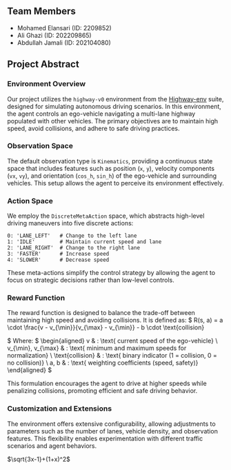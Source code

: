 ## **Team Members**

- Mohamed Elansari (ID: 2209852)
- Ali Ghazi (ID: 202209865)
- Abdullah Jamali (ID: 202104080)
## **Project Abstract**

### **Environment Overview**

Our project utilizes the `highway-v0` environment from the [Highway-env](https://highway-env.farama.org/environments/highway/) suite, designed for simulating autonomous driving scenarios. In this environment, the agent controls an ego-vehicle navigating a multi-lane highway populated with other vehicles. The primary objectives are to maintain high speed, avoid collisions, and adhere to safe driving practices.

### **Observation Space**

The default observation type is `Kinematics`, providing a continuous state space that includes features such as position (`x`, `y`), velocity components (`vx`, `vy`), and orientation (`cos_h`, `sin_h`) of the ego-vehicle and surrounding vehicles. This setup allows the agent to perceive its environment effectively.

### **Action Space**

We employ the `DiscreteMetaAction` space, which abstracts high-level driving maneuvers into five discrete actions:

```
0: 'LANE_LEFT'   # Change to the left lane
1: 'IDLE'        # Maintain current speed and lane
2: 'LANE_RIGHT'  # Change to the right lane
3: 'FASTER'      # Increase speed
4: 'SLOWER'      # Decrease speed

```

These meta-actions simplify the control strategy by allowing the agent to focus on strategic decisions rather than low-level controls. 

### **Reward Function**
The reward function is designed to balance the trade-off between maintaining high speed and avoiding collisions. It is defined as:
$
R(s, a) = a \cdot \frac{v - v_{\min}}{v_{\max} - v_{\min}} - b \cdot \text{collision}

$
Where:
$
\begin{aligned}
v & : \text{ current speed of the ego-vehicle} \\
v_{\min}, v_{\max} & : \text{ minimum and maximum speeds for normalization} \\
\text{collision} & : \text{ binary indicator (1 = collision, 0 = no collision)} \\
a, b & : \text{ weighting coefficients (speed, safety)}
\end{aligned}
$

This formulation encourages the agent to drive at higher speeds while penalizing collisions, promoting efficient and safe driving behavior.

### **Customization and Extensions**
The environment offers extensive configurability, allowing adjustments to parameters such as the number of lanes, vehicle density, and observation features. This flexibility enables experimentation with different traffic scenarios and agent behaviors.

$\sqrt{3x-1}+(1+x)^2$
